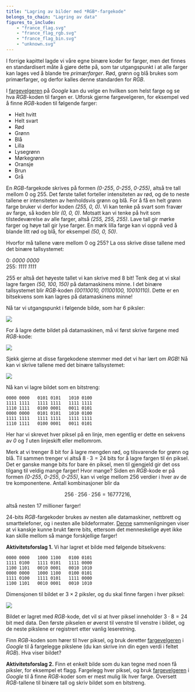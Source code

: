 ```yaml
---
title: "Lagring av bilder med *RGB*-fargekode"
belongs_to_chain: "Lagring av data"
figures_to_include:
	- "france_flag.svg"
	- "france_flag_rgb.svg"
	- "france_flag_bin.svg"
	- "unknown.svg"
---
```


I forrige kapittel lagde vi våre egne binære koder for farger, men det finnes en standardisert måte å gjøre dette på, som tar utgangspunkt i at alle farger kan lages ved å blande tre *primærfarger*. Rød, grønn og blå brukes som primærfarger, og derfor kalles denne standarden for *RGB*. 

I [fargevelgeren](https://www.google.com/search?q=color%20selector) på *Google*  kan du velge en hvilken som helst farge og se hva *RGB*-koden til fargen er. Utforsk gjerne fargevelgeren, for eksempel ved å finne *RGB*-koden til følgende farger:
* Helt hvitt
* Helt svart
* Rød
* Grønn
* Blå
* Lilla
* Lysegrønn
* Mørkegrønn
* Oransje
* Brun
* Grå

En *RGB*-fargekode skrives på formen *(0-255*, *0-255*, *0-255)*, altså tre tall mellom 0 og 255. Det første tallet forteller intensiteten av rød, og de to neste tallene er intensiteten av henholdsvis grønn og blå. For å få en helt grønn farge bruker vi derfor koden *(255, 0, 0)*. Vi kan tenke på svart som fravær av farge, så koden  blir *(0, 0, 0)*. Motsatt kan vi tenke på hvit som tilstedeværelse av alle farger, altså *(255, 255, 255)*. Lave tall gir mørke farger og høye tall gir lyse farger. En mørk lilla farge kan vi oppnå ved å blande litt rød og blå, for eksempel *(50, 0, 50)*.

Hvorfor må tallene være mellom 0 og 255? La oss skrive disse tallene med det binære tallsystemet: 

0: *0000 0000*   
255: *1111 1111*  

255 er altså det høyeste tallet vi kan skrive med 8 bit! Tenk deg at vi skal lagre fargen *(50, 100, 150)* på datamaskinens minne. I det binære tallsystemet blir *RGB*-koden *(00110010, 01100100, 10010110)*. Dette er en bitsekvens som kan lagres på datamaskinens minne! 


Nå tar vi utgangspunkt i følgende bilde, som har 6 piksler:

<img src="/media/markdowncontent/assosiated_files/france_flag.svg">

For å lagre dette bildet på datamaskinen, må vi først skrive fargene med *RGB*-kode: 

<img src="/media/markdowncontent/assosiated_files/france_flag_rgb.svg">

Sjekk gjerne at disse fargekodene stemmer med det vi har lært om *RGB*! Nå kan vi skrive tallene med det binære tallsystemet: 

<img src="/media/markdowncontent/assosiated_files/france_flag_bin.svg">

Nå kan vi lagre bildet som en bitstreng: 

```
0000 0000 	0101 0101	1010 0100
1111 1111	1111 1111	1111 1111
1110 1111	0100 0001	0011 0101
0000 0000 	0101 0101	1010 0100
1111 1111	1111 1111	1111 1111
1110 1111	0100 0001	0011 0101
```

Her har vi skrevet hver piksel på en linje, men egentlig er dette en sekvens av *0* og *1* uten linjeskift eller mellomrom. 

Merk at vi trenger 8 bit for å lagre mengden rød, og tilsvarende for grønn og blå. Til sammen trenger vi altså $8\cdot 3 = 24$ bits for å lagre fargen til én piksel. Det er ganske mange bits for bare én piksel, men til gjengjeld gir det oss tilgang til veldig mange farger! Hvor mange? Siden en *RGB*-kode er på formen *(0-255*, *0-255*, *0-255)*, kan vi velge mellom 256 verdier i hver av de tre komponentene. Antall kombinasjoner blir da

$$256\cdot 256 \cdot 256 = 16777216,$$

altså nesten 17 millioner farger! 

24-bits *RGB*-fargekoder brukes av nesten alle datamaskiner, nettbrett og smarttelefoner, og i nesten alle bildeformater. [Denne](https://en.wikipedia.org/wiki/Color_depth#Comparison) sammenligningen viser at vi kanskje kunne brukt færre bits, ettersom det menneskelige øyet ikke kan skille mellom så mange forskjellige farger!

**Aktivitetsforslag 1.** Vi har lagret et bilde med følgende bitsekvens:

```
0000 0000	1000 1100	0100 0101
1111 0100	1111 0101	1111 0000
1100 1101	0010 0001	0010 1010
0000 0000	1000 1100	0100 0101
1111 0100	1111 0101	1111 0000
1100 1101	0010 0001	0010 1010
```

Dimensjonen til bildet er $3 \times 2$ piksler, og du skal finne fargen i hver piksel:

<img src="/media/markdowncontent/assosiated_files/unknown.svg">

Bildet er lagret med *RGB*-kode, det vil si at hver piksel inneholder $3\cdot 8 = 24$ bit med data. Den første pikselen er øverst til venstre til venstre i bildet, og de neste pikslene er registrert etter vanlig leseretning. 

Finn *RGB*-koden som hører til hver piksel, og bruk deretter [fargevelgeren](https://www.google.com/search?q=color%20selector)  i *Google* til å fargelegge pikslene (du kan skrive inn din egen verdi i feltet *RGB*). Hva viser bildet?

**Aktivitetsforslag 2.** Finn et enkelt bilde som du kan tegne med noen få piksler, for eksempel et flagg. Fargelegg hver piksel, og bruk [fargevelgeren](https://www.google.com/search?q=color%20selector)  i *Google* til å finne *RGB*-koder som er mest mulig lik hver farge. Oversett *RGB*-tallene til binære tall og skriv bildet som en bitstreng. 


